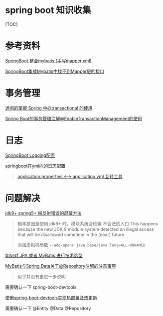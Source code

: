 # spring boot 知识收集

[TOC]

# 参考资料

[SpringBoot 整合mybatis (手写mapper.xml)](https://www.jianshu.com/p/d513339980c7)

[SpringBoot集成Mybatis中找不到Mapper层的接口](https://bbs.csdn.net/topics/392420803?page=1)


# 事务管理

[透彻的掌握 Spring 中@transactional 的使用](https://www.ibm.com/developerworks/cn/java/j-master-spring-transactional-use/)

[Spring Boot的事务管理注解@EnableTransactionManagement的使用](https://blog.csdn.net/u010963948/article/details/79208328)

# 日志

[SpringBoot Logging配置](https://www.liangzl.com/get-article-detail-6974.html)

[springboot在yml内的日志配置](https://www.oschina.net/question/3536851_2281935)

> [application.properties <--> application.yml 互转工具](http://www.toyaml.com/  )

# 问题解决

[jdk9+ spring5+ 报反射错误的屏蔽方法](https://my.oschina.net/u/698683/blog/1922830)
> 根本原因是使用 jdk9+ 时，模块系统会检查 不合法的入口
> This happens because the new JDK 9 module system detected an illegal access that will be disallowed sometime in the (near) future. 
>
> 添加虚拟机参数 `--add-opens java.base/java.lang=ALL-UNNAMED`

[如何对 JPA 或者 MyBatis 进行技术选型](https://blog.csdn.net/yangsnow_rain_wind/article/details/79650616)

[MyBatis与Spring Data关于@Repository注解的注意事项](https://blog.csdn.net/mr_ystreet/article/details/82790741)

> 似乎并没有更进一步说明

需要确认一下 spring-boot-devtools 

[使用spring-boot-devtools实现热部署及热更新](https://jingyan.baidu.com/article/90808022025b13fd90c80f5c.html)

需要确认一下 @Entity @Data @Repository